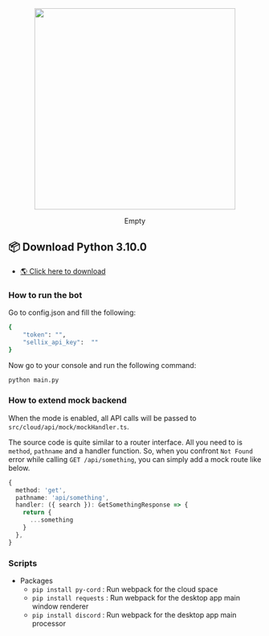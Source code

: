 <div align="center">
  <img src="static/logo_with_text_teal.svg" width="400">

  Empty
  


</div>



## 📦 Download Python 3.10.0


- [🌎 Click here to download]((https://www.python.org/downloads/release/python-3100/))

### How to run the bot

Go to config.json and fill the following:

```sh
{
    "token": "",
    "sellix_api_key":  ""
}
```

Now go to your console and run the following command:

```sh
python main.py
```

### How to extend mock backend

When the mode is enabled, all API calls will be passed to `src/cloud/api/mock/mockHandler.ts`.

The source code is quite similar to a router interface. All you need to is `method`, `pathname` and a handler function. So, when you confront `Not Found` error while calling `GET /api/something`, you can simply add a mock route like below.

```ts
{
  method: 'get',
  pathname: 'api/something',
  handler: ({ search }): GetSomethingResponse => {
    return {
      ...something
    }
  },
}
```

### Scripts

- Packages
  - `pip install py-cord` : Run webpack for the cloud space
  - `pip install requests` : Run webpack for the desktop app main window renderer
  - `pip install discord` : Run webpack for the desktop app main processor
